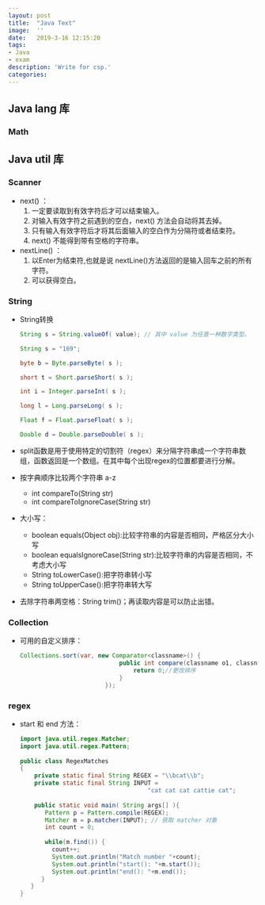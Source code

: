 ```yaml
---
layout:	post
title:	"Java Text"
image:	''
date:	2019-3-16 12:15:20
tags:	
- Java
- exam
description: 'Write for csp.'
categories:
---
```


## Java lang 库

### Math

## Java util 库

### Scanner

* next() ：
  1. 一定要读取到有效字符后才可以结束输入。
  2. 对输入有效字符之前遇到的空白，next() 方法会自动将其去掉。
  3. 只有输入有效字符后才将其后面输入的空白作为分隔符或者结束符。 
  4. next() 不能得到带有空格的字符串。
* nextLine() ：
  1. 以Enter为结束符,也就是说 nextLine()方法返回的是输入回车之前的所有字符。 
  2. 可以获得空白。

### String

* String转换

  ```java
  String s = String.valueOf( value); // 其中 value 为任意一种数字类型。 
  
  String s = "169"; 
  
  byte b = Byte.parseByte( s ); 
  
  short t = Short.parseShort( s ); 
  
  int i = Integer.parseInt( s ); 
  
  long l = Long.parseLong( s ); 
  
  Float f = Float.parseFloat( s ); 
  
  Double d = Double.parseDouble( s );
  ```

* split函数是用于使用特定的切割符（regex）来分隔字符串成一个字符串数组，函数返回是一个数组。在其中每个出现regex的位置都要进行分解。

* 按字典顺序比较两个字符串  a-z
   * int compareTo(String str)
   * int compareToIgnoreCase(String str) 

* 大小写：

   * boolean equals(Object obj):比较字符串的内容是否相同，严格区分大小写
   * boolean equalsIgnoreCase(String str):比较字符串的内容是否相同，不考虑大小写
   * String toLowerCase():把字符串转小写
   * String toUpperCase():把字符串转大写

* 去除字符串两空格：String trim()；再读取内容是可以防止出错。

### Collection

* 可用的自定义排序：

  ```java
  Collections.sort(var, new Comparator<classname>() {
                              public int compare(classname o1, classname o2){
                                  return 0;//更改排序
                              }
                          });
  ```

### regex

* start 和 end 方法：

  ```java
  import java.util.regex.Matcher;
  import java.util.regex.Pattern;
   
  public class RegexMatches
  {
      private static final String REGEX = "\\bcat\\b";
      private static final String INPUT =
                                      "cat cat cat cattie cat";
   
      public static void main( String args[] ){
         Pattern p = Pattern.compile(REGEX);
         Matcher m = p.matcher(INPUT); // 获取 matcher 对象
         int count = 0;
   
         while(m.find()) {
           count++;
           System.out.println("Match number "+count);
           System.out.println("start(): "+m.start());
           System.out.println("end(): "+m.end());
        }
     }
  }
  ```

  